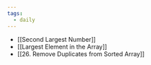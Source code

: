```yaml
---
tags:
  - daily
---
```

- [[Second Largest Number]]
- [[Largest Element in the Array]]
- [[26. Remove Duplicates from Sorted Array]]
